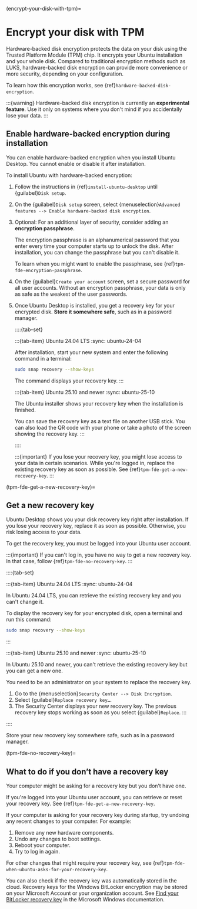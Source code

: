 (encrypt-your-disk-with-tpm)=
# Encrypt your disk with TPM

Hardware-backed disk encryption protects the data on your disk using the Trusted Platform Module (TPM) chip. It encrypts your Ubuntu installation and your whole disk. Compared to traditional encryption methods such as LUKS, hardware-backed disk encryption can provide more convenience or more security, depending on your configuration.

To learn how this encryption works, see {ref}`hardware-backed-disk-encryption`.

:::{warning}
Hardware-backed disk encryption is currently an **experimental feature**. Use it only on systems where you don't mind if you accidentally lose your data.
:::


## Enable hardware-backed encryption during installation

You can enable hardware-backed encryption when you install Ubuntu Desktop. You cannot enable or disable it after installation.

To install Ubuntu with hardware-backed encryption:

1. Follow the instructions in {ref}`install-ubuntu-desktop` until {guilabel}`Disk setup`.

1. On the {guilabel}`Disk setup` screen, select {menuselection}`Advanced features --> Enable hardware-backed disk encryption`.

1. Optional: For an additional layer of security, consider adding an **encryption passphrase**.

    The encryption passphrase is an alphanumerical password that you enter every time your computer starts up to unlock the disk. After installation, you can change the passphrase but you can't disable it.

    To learn when you might want to enable the passphrase, see {ref}`tpm-fde-encryption-passphrase`.

1. On the {guilabel}`Create your account` screen, set a secure password for all user accounts. Without an encryption passphrase, your data is only as safe as the weakest of the user passwords.

1. Once Ubuntu Desktop is installed, you get a recovery key for your encrypted disk. **Store it somewhere safe**, such as in a password manager.

    ::::{tab-set}

    :::{tab-item} Ubuntu 24.04 LTS
    :sync: ubuntu-24-04

    After installation, start your new system and enter the following command in a terminal:

    ```bash
    sudo snap recovery --show-keys
    ```

    The command displays your recovery key.
    :::

    :::{tab-item} Ubuntu 25.10 and newer
    :sync: ubuntu-25-10

    The Ubuntu installer shows your recovery key when the installation is finished.

    You can save the recovery key as a text file on another USB stick. You can also load the QR code with your phone or take a photo of the screen showing the recovery key.
    :::

    ::::

    :::{important}
    If you lose your recovery key, you might lose access to your data in certain scenarios. While you're logged in, replace the existing recovery key as soon as possible. See {ref}`tpm-fde-get-a-new-recovery-key`.
    :::



(tpm-fde-get-a-new-recovery-key)=
## Get a new recovery key

Ubuntu Desktop shows you your disk recovery key right after installation. If you lose your recovery key, replace it as soon as possible. Otherwise, you risk losing access to your data.

To get the recovery key, you must be logged into your Ubuntu user account.

:::{important}
If you can't log in, you have no way to get a new recovery key. In that case, follow {ref}`tpm-fde-no-recovery-key`.
:::

::::{tab-set}

:::{tab-item} Ubuntu 24.04 LTS
:sync: ubuntu-24-04

In Ubuntu 24.04 LTS, you can retrieve the existing recovery key and you can't change it.

To display the recovery key for your encrypted disk, open a terminal and run this command:

```bash
sudo snap recovery --show-keys
```
:::

:::{tab-item} Ubuntu 25.10 and newer
:sync: ubuntu-25-10

In Ubuntu 25.10 and newer, you can't retrieve the existing recovery key but you can get a new one.

You need to be an administrator on your system to replace the recovery key.

1. Go to the {menuselection}`Security Center --> Disk Encryption`.
1. Select {guilabel}`Replace recovery key…`.
1. The Security Center displays your new recovery key. The previous recovery key stops working as soon as you select {guilabel}`Replace`.
:::

::::

Store your new recovery key somewhere safe, such as in a password manager.


(tpm-fde-no-recovery-key)=
## What to do if you don’t have a recovery key

Your computer might be asking for a recovery key but you don’t have one.

If you're logged into your Ubuntu user account, you can retrieve or reset your recovery key. See {ref}`tpm-fde-get-a-new-recovery-key`.

If your computer is asking for your recovery key during startup, try undoing any recent changes to your computer. For example:

1. Remove any new hardware components.
1. Undo any changes to boot settings.
1. Reboot your computer.
1. Try to log in again.

For other changes that might require your recovery key, see {ref}`tpm-fde-when-ubuntu-asks-for-your-recovery-key`.

You can also check if the recovery key was automatically stored in the cloud. Recovery keys for the Windows BitLocker encryption may be stored on your Microsoft Account or your organization account. See [Find your BitLocker recovery key](https://support.microsoft.com/en-us/windows/find-your-bitlocker-recovery-key-6b71ad27-0b89-ea08-f143-056f5ab347d6) in the Microsoft Windows documentation.

